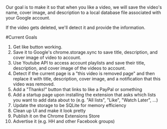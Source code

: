 
Our goal is to make it so that when you like a video, we will save the video's name, cover image, and description to a local database file associated with your Google account.

If the video gets deleted, we'll detect it and provide the information.

#Current Goals
1. Get like button working.
2. Save it to Google's chrome.storage.sync to save title, description, and cover image of video to account.
3. Use Youtube API to access account playlists and save their title, description, and cover image of the videos to account.
4. Detect if the current page is a "this video is removed page" and then replace it with title, description, cover image, and a notification that this video was removed.
5. Add a "Thanks!" button that links to like a PayPal or something
6. Add a startup page upon installing the extension that asks which lists you want to add data about to (e.g. "All lists", "Like", "Watch Later", ...)
7. Update the storage to be SQLite for memory efficiency
8. Clean up UI and make it look pretty
9. Publish it on the Chrome Extensions Store
10. Advertise it (e.g. HH and other Facebook groups)